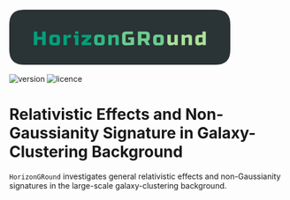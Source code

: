 ![HorizonGRound](./docs/source/_static/HorizonGRound.png)

![version](https://img.shields.io/badge/version-0.0-green) ![licence](https://img.shields.io/badge/licence-GPL%20v3-lightgrey)

# Relativistic Effects and Non-Gaussianity Signature in Galaxy-Clustering Background

``HorizonGRound`` investigates general relativistic effects and non-Gaussianity 
signatures in the large-scale galaxy-clustering background.
